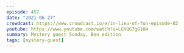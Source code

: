 ```yaml
---
episode: 457
date: "2021-06-27"
crowdcast: https://www.crowdcast.io/e/in-lieu-of-fun-episode-82
youtube: https://www.youtube.com/watch?v=LCKQG7gG104
summary: Mystery guest Sunday, Ben edition
tags: [mystery-guest]
---
```

